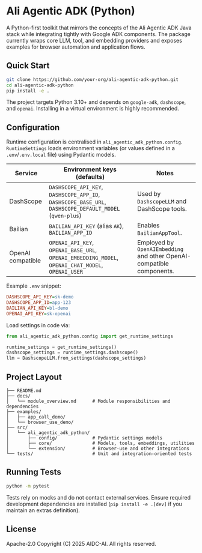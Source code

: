 # Ali Agentic ADK (Python)

A Python-first toolkit that mirrors the concepts of the Ali Agentic ADK Java stack while integrating tightly with Google ADK components. The package currently wraps core LLM, tool, and embedding providers and exposes examples for browser automation and application flows.

## Quick Start

```bash
git clone https://github.com/your-org/ali-agentic-adk-python.git
cd ali-agentic-adk-python
pip install -e .
```

The project targets Python 3.10+ and depends on `google-adk`, `dashscope`, and `openai`. Installing in a virtual environment is highly recommended.

## Configuration

Runtime configuration is centralised in `ali_agentic_adk_python.config`. `RuntimeSettings` loads environment variables (or values defined in a `.env`/`.env.local` file) using Pydantic models.

| Service | Environment keys (defaults) | Notes |
| ------- | --------------------------- | ----- |
| DashScope | `DASHSCOPE_API_KEY`, `DASHSCOPE_APP_ID`, `DASHSCOPE_BASE_URL`, `DASHSCOPE_DEFAULT_MODEL` (`qwen-plus`) | Used by `DashscopeLLM` and DashScope tools. |
| Bailian | `BAILIAN_API_KEY` (alias `AK`), `BAILIAN_APP_ID` | Enables `BailianAppTool`. |
| OpenAI compatible | `OPENAI_API_KEY`, `OPENAI_BASE_URL`, `OPENAI_EMBEDDING_MODEL`, `OPENAI_CHAT_MODEL`, `OPENAI_USER` | Employed by `OpenAIEmbedding` and other OpenAI-compatible components. |

Example `.env` snippet:

```ini
DASHSCOPE_API_KEY=sk-demo
DASHSCOPE_APP_ID=app-123
BAILIAN_API_KEY=bl-demo
OPENAI_API_KEY=sk-openai
```

Load settings in code via:

```python
from ali_agentic_adk_python.config import get_runtime_settings

runtime_settings = get_runtime_settings()
dashscope_settings = runtime_settings.dashscope()
llm = DashscopeLLM.from_settings(dashscope_settings)
```

## Project Layout

```
├── README.md
├── docs/
│   └── module_overview.md      # Module responsibilities and dependencies
├── examples/
│   ├── app_call_demo/
│   └── browser_use_demo/
├── src/
│   └── ali_agentic_adk_python/
│       ├── config/             # Pydantic settings models
│       ├── core/               # Models, tools, embeddings, utilities
│       └── extension/          # Browser-use and other integrations
└── tests/                      # Unit and integration-oriented tests
```

## Running Tests

```bash
python -m pytest
```

Tests rely on mocks and do not contact external services. Ensure required development dependencies are installed (`pip install -e .[dev]` if you maintain an extras definition).

## License

Apache-2.0
Copyright (C) 2025 AIDC-AI. All rights reserved.
